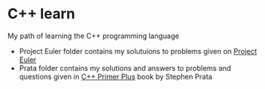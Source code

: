# C++ learn
My path of learning the C++ programming language

- Project Euler folder contains my solutuions to problems given on [Project Euler](https://projecteuler.net)
- Prata folder contains my solutions and answers to problems and questions given in [C++ Primer Plus](https://www.amazon.com/Primer-Plus-6th-Developers-Library/dp/0321776402) book by Stephen Prata
